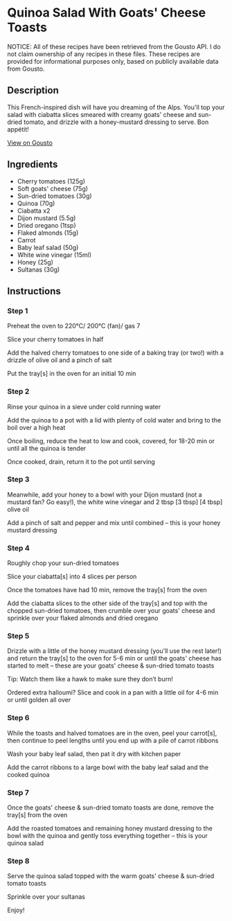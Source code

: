 # Quinoa Salad With Goats' Cheese Toasts

NOTICE: All of these recipes have been retrieved from the Gousto API. I do not claim ownership of any recipes in these files. These recipes are provided for informational purposes only, based on publicly available data from Gousto.

## Description

This French-inspired dish will have you dreaming of the Alps. You'll top your salad with ciabatta slices smeared with creamy goats' cheese and sun-dried tomato, and drizzle with a honey-mustard dressing to serve. Bon appétit!

[View on Gousto](https://www.gousto.co.uk/recipes/cookbook/warm-goats-cheese-sun-dried-tomato-salad)

## Ingredients

- Cherry tomatoes (125g)
- Soft goats' cheese (75g)
- Sun-dried tomatoes (30g)
- Quinoa (70g)
- Ciabatta x2
- Dijon mustard (5.5g)
- Dried oregano (1tsp)
- Flaked almonds (15g)
- Carrot
- Baby leaf salad (50g)
- White wine vinegar (15ml)
- Honey (25g)
- Sultanas (30g)

## Instructions


### Step 1

Preheat the oven to 220°C/ 200°C (fan)/ gas 7

Slice your cherry tomatoes in half

Add the halved cherry tomatoes to one side of a baking tray (or two!) with a drizzle of olive oil and a pinch of salt

Put the tray[s] in the oven for an initial 10 min


### Step 2

Rinse your quinoa in a sieve under cold running water

Add the quinoa to a pot with a lid with plenty of cold water and bring to the boil over a high heat

Once boiling, reduce the heat to low and cook, covered, for 18-20 min or until all the quinoa is tender

Once cooked, drain, return it to the pot until serving


### Step 3

Meanwhile, add your honey to a bowl with your Dijon mustard (not a mustard fan? Go easy!), the white wine vinegar and 2 tbsp<span class="text-purple"> [3 tbsp] </span><span class="text-danger">[4 tbsp] </span>olive oil

Add a pinch of salt and pepper and mix until combined – this is your honey mustard dressing


### Step 4

Roughly chop your sun-dried tomatoes

Slice your ciabatta[s] into 4 slices per person

Once the tomatoes have had 10 min, remove the tray[s] from the oven

Add the ciabatta slices to the other side of the tray[s] and top with the chopped sun-dried tomatoes, then crumble over your goats' cheese and sprinkle over your flaked almonds and dried oregano


### Step 5

Drizzle with a little of the honey mustard dressing (you'll use the rest later!) and return the tray[s] to the oven for 5-6 min or until the goats' cheese has started to melt – these are your goats' cheese & sun-dried tomato toasts

Tip: Watch them like a hawk to make sure they don’t burn!

<span class="text-danger">Ordered extra halloumi? Slice and cook in a pan with a little oil for 4-6 min or until golden all over</span>


### Step 6

While the toasts and halved tomatoes are in the oven, peel your carrot[s], then continue to peel lengths until you end up with a pile of carrot ribbons

Wash your baby leaf salad, then pat it dry with kitchen paper

Add the carrot ribbons to a large bowl with the baby leaf salad and the cooked quinoa


### Step 7

Once the goats' cheese & sun-dried tomato toasts are done, remove the tray[s] from the oven

Add the roasted tomatoes and remaining honey mustard dressing to the bowl with the quinoa and gently toss everything together – this is your quinoa salad

### Step 8

Serve the quinoa salad topped with the warm goats' cheese & sun-dried tomato toasts

Sprinkle over your sultanas

Enjoy!

